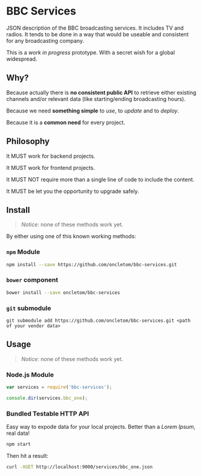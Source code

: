 # BBC Services

JSON description of the BBC broadcasting services. It includes TV and radios.
It tends to be done in a way that would be useable and consistent for any broadcasting company.

This is a *work in progress* prototype.
With a secret wish for a global widespread.

## Why?

Because actually there is **no consistent public API** to retrieve either existing channels and/or relevant data
(like starting/ending broadcasting hours).

Because we need **something simple** to *use*, to *update* and to *deploy*.

Because it is a **common need** for every project.

## Philosophy

It MUST work for backend projects.

It MUST work for frontend projects.

It MUST NOT require more than a single line of code to include the content.

It MUST be let you the opportunity to upgrade safely.

## Install

> *Notice*: none of these methods work yet.

By either using one of this known working methods:

### `npm` Module

```bash
npm install --save https://github.com/oncletom/bbc-services.git
```

### `bower` component

```bash
bower install --save oncletom/bbc-services
```


### `git` submodule

```
git submodule add https://github.com/oncletom/bbc-services.git <path of your vendor data>
```

## Usage

> *Notice*: none of these methods work yet.

### Node.js Module

```javascript
var services = require('bbc-services');

console.dir(services.bbc_one);
```

### Bundled Testable HTTP API

Easy way to expode data for your local projects. Better than a *Lorem Ipsum*, real data!

```bash
npm start
```

Then hit a result:

```bash
curl -XGET http://localhost:9000/services/bbc_one.json
```

